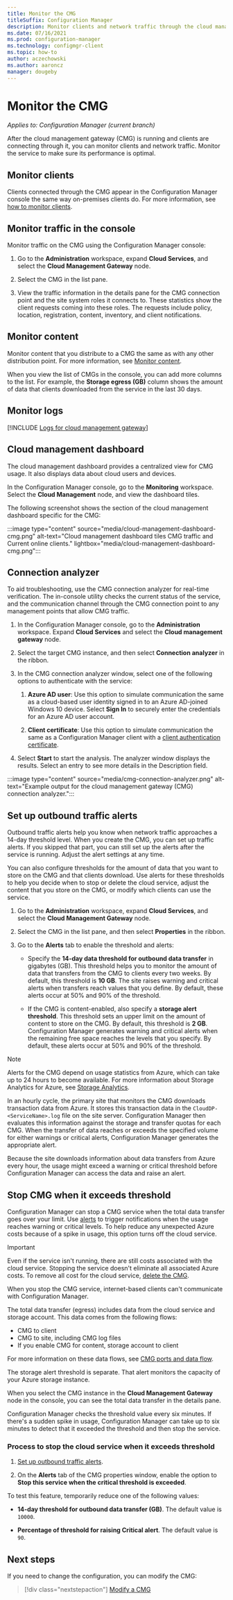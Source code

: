 ```yaml
---
title: Monitor the CMG
titleSuffix: Configuration Manager
description: Monitor clients and network traffic through the cloud management gateway (CMG).
ms.date: 07/16/2021
ms.prod: configuration-manager
ms.technology: configmgr-client
ms.topic: how-to
author: aczechowski
ms.author: aaroncz
manager: dougeby
---
```


# Monitor the CMG

*Applies to: Configuration Manager (current branch)*

After the cloud management gateway (CMG) is running and clients are connecting through it, you can monitor clients and network traffic. Monitor the service to make sure its performance is optimal.

## Monitor clients

Clients connected through the CMG appear in the Configuration Manager console the same way on-premises clients do. For more information, see [how to monitor clients](../monitor-clients.md).

## Monitor traffic in the console

Monitor traffic on the CMG using the Configuration Manager console:

1. Go to the **Administration** workspace, expand **Cloud Services**, and select the **Cloud Management Gateway** node.

1. Select the CMG in the list pane.

1. View the traffic information in the details pane for the CMG connection point and the site system roles it connects to. These statistics show the client requests coming into these roles. The requests include policy, location, registration, content, inventory, and client notifications.<!-- SCCMDocs#1208 -->

## Monitor content

Monitor content that you distribute to a CMG the same as with any other distribution point. For more information, see [Monitor content](../../../servers/deploy/configure/monitor-content-you-have-distributed.md).

When you view the list of CMGs in the console, you can add more columns to the list. For example, the **Storage egress (GB)** column shows the amount of data that clients downloaded from the service in the last 30 days.

## Monitor logs

[!INCLUDE [Logs for cloud management gateway](../../../plan-design/hierarchy/includes/logs-cmg.md)]

## Cloud management dashboard

<!--1358461-->
The cloud management dashboard provides a centralized view for CMG usage. It also displays data about cloud users and devices.

In the Configuration Manager console, go to the **Monitoring** workspace. Select the **Cloud Management** node, and view the dashboard tiles.

The following screenshot shows the section of the cloud management dashboard specific for the CMG:

:::image type="content" source="media/cloud-management-dashboard-cmg.png" alt-text="Cloud management dashboard tiles CMG traffic and Current online clients." lightbox="media/cloud-management-dashboard-cmg.png":::

## Connection analyzer

To aid troubleshooting, use the CMG connection analyzer for real-time verification. The in-console utility checks the current status of the service, and the communication channel through the CMG connection point to any management points that allow CMG traffic.

1. In the Configuration Manager console, go to the **Administration** workspace. Expand **Cloud Services** and select the **Cloud management gateway** node.

1. Select the target CMG instance, and then select **Connection analyzer** in the ribbon.

1. In the CMG connection analyzer window, select one of the following options to authenticate with the service:

     1. **Azure AD user**: Use this option to simulate communication the same as a cloud-based user identity signed in to an Azure AD-joined Windows 10 device. Select **Sign In** to securely enter the credentials for an Azure AD user account.

     1. **Client certificate**: Use this option to simulate communication the same as a Configuration Manager client with a [client authentication certificate](configure-authentication.md#pki-certificate).

1. Select **Start** to start the analysis. The analyzer window displays the results. Select an entry to see more details in the Description field.  

:::image type="content" source="media/cmg-connection-analyzer.png" alt-text="Example output for the cloud management gateway (CMG) connection analyzer.":::

## Set up outbound traffic alerts

Outbound traffic alerts help you know when network traffic approaches a 14-day threshold level. When you create the CMG, you can set up traffic alerts. If you skipped that part, you can still set up the alerts after the service is running. Adjust the alert settings at any time.

You can also configure thresholds for the amount of data that you want to store on the CMG and that clients download. Use alerts for these thresholds to help you decide when to stop or delete the cloud service, adjust the content that you store on the CMG, or modify which clients can use the service.

1. Go to the **Administration** workspace, expand **Cloud Services**, and select the **Cloud Management Gateway** node.

1. Select the CMG in the list pane, and then select **Properties** in the ribbon.

1. Go to the **Alerts** tab to enable the threshold and alerts:

    - Specify the **14-day data threshold for outbound data transfer** in gigabytes (GB). This threshold helps you to monitor the amount of data that transfers from the CMG to clients every two weeks. By default, this threshold is **10 GB**. The site raises warning and critical alerts when transfers reach values that you define. By default, these alerts occur at 50% and 90% of the threshold.

    - If the CMG is content-enabled, also specify a **storage alert threshold**. This threshold sets an upper limit on the amount of content to store on the CMG. By default, this threshold is **2 GB**. Configuration Manager generates warning and critical alerts when the remaining free space reaches the levels that you specify. By default, these alerts occur at 50% and 90% of the threshold.

> [!NOTE]
> Alerts for the CMG depend on usage statistics from Azure, which can take up to 24 hours to become available. For more information about Storage Analytics for Azure, see [Storage Analytics](/azure/storage/common/storage-analytics).
>
> In an hourly cycle, the primary site that monitors the CMG downloads transaction data from Azure. It stores this transaction data in the `CloudDP-<ServiceName>.log` file on the site server. Configuration Manager then evaluates this information against the storage and transfer quotas for each CMG. When the transfer of data reaches or exceeds the specified volume for either warnings or critical alerts, Configuration Manager generates the appropriate alert.
>
> Because the site downloads information about data transfers from Azure every hour, the usage might exceed a warning or critical threshold before Configuration Manager can access the data and raise an alert.

## Stop CMG when it exceeds threshold

<!--3735092-->
Configuration Manager can stop a CMG service when the total data transfer goes over your limit. Use [alerts](#set-up-outbound-traffic-alerts) to trigger notifications when the usage reaches warning or critical levels. To help reduce any unexpected Azure costs because of a spike in usage, this option turns off the cloud service.

> [!IMPORTANT]
> Even if the service isn't running, there are still costs associated with the cloud service. Stopping the service doesn't eliminate all associated Azure costs. To remove all cost for the cloud service, [delete the CMG](modify-cloud-management-gateway.md#delete-the-service).
>
> When you stop the CMG service, internet-based clients can't communicate with Configuration Manager.

The total data transfer (egress) includes data from the cloud service and storage account. This data comes from the following flows:

- CMG to client
- CMG to site, including CMG log files
- If you enable CMG for content, storage account to client

For more information on these data flows, see [CMG ports and data flow](data-flow.md).

The storage alert threshold is separate. That alert monitors the capacity of your Azure storage instance.

When you select the CMG instance in the **Cloud Management Gateway** node in the console, you can see the total data transfer in the details pane.

Configuration Manager checks the threshold value every six minutes. If there's a sudden spike in usage, Configuration Manager can take up to six minutes to detect that it exceeded the threshold and then stop the service.

### Process to stop the cloud service when it exceeds threshold

1. [Set up outbound traffic alerts](#set-up-outbound-traffic-alerts).

2. On the **Alerts** tab of the CMG properties window, enable the option to **Stop this service when the critical threshold is exceeded**.

To test this feature, temporarily reduce one of the following values:

- **14-day threshold for outbound data transfer (GB)**. The default value is `10000`.

- **Percentage of threshold for raising Critical alert**. The default value is `90`.

## Next steps

If you need to change the configuration, you can modify the CMG:
  
> [!div class="nextstepaction"]
> [Modify a CMG](modify-cloud-management-gateway.md)
